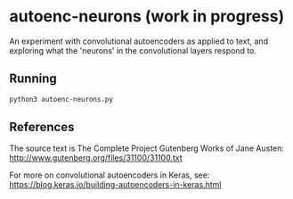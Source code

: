 # autoenc-neurons (work in progress)

An experiment with convolutional autoencoders as applied to text, and exploring what the
'neurons' in the convolutional layers respond to.

## Running

```bash
python3 autoenc-neurons.py
```

## References

The source text is The Complete Project Gutenberg Works of Jane Austen:                       
http://www.gutenberg.org/files/31100/31100.txt

For more on convolutional autoencoders in Keras, see:
https://blog.keras.io/building-autoencoders-in-keras.html